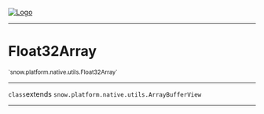 
[![Logo](../../../../../images/logo.png)](../../../../../api/index.html)

---



<h1>Float32Array</h1>
<small>`snow.platform.native.utils.Float32Array`</small>



---

`class`extends <code><span>snow.platform.native.utils.ArrayBufferView</span></code>

---

&nbsp;
&nbsp;


